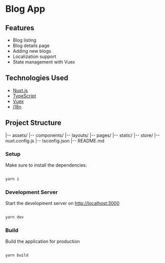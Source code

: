 # Blog App


## Features

- Blog listing
- Blog details page
- Adding new blogs
- Localization support
- State management with Vuex

## Technologies Used

- [Nuxt.js](https://nuxtjs.org/)
- [TypeScript](https://www.typescriptlang.org/)
- [Vuex](https://vuex.vuejs.org/)
- [i18n](https://nuxt-community.github.io/nuxt-i18n/)

## Project Structure

|-- assets/
|-- components/
|-- layouts/
|-- pages/
|-- static/
|-- store/
|-- nuxt.config.js
|-- tsconfig.json
|-- README.md

### Setup

Make sure to install the dependencies:

```bash

yarn i

```

### Development Server

Start the development server on [http://localhost:3000](http://localhost:3000)

```bash

yarn dev

```

### Build

Build the application for production

```bash

yarn build


